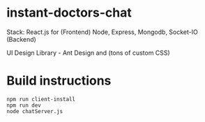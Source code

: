 # instant-doctors-chat

Stack:
React.js for (Frontend)
Node, Express, Mongodb, Socket-IO (Backend)

UI Design Library - Ant Design and (tons of custom CSS)

# Build instructions

```npm install
npm run client-install
npm run dev
node chatServer.js
